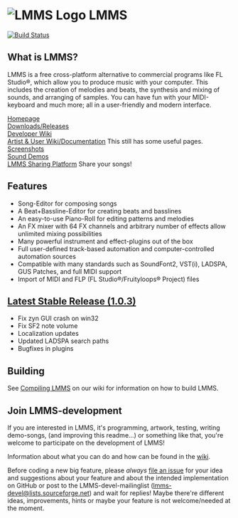 ![LMMS Logo](http://lmms.sourceforge.net/Lmms_logo.png) LMMS
=======================
[![Build Status](https://travis-ci.org/LMMS/lmms.png)](https://travis-ci.org/LMMS/lmms)

What is LMMS?
--------------

LMMS is a free cross-platform alternative to commercial programs like FL Studio®, which allow you to produce music with your computer. This includes the creation of melodies and beats, the synthesis and mixing of sounds, and arranging of samples. You can have fun with your MIDI-keyboard and much more; all in a user-friendly and modern interface.

[Homepage](http://lmms.sf.net)<br>
[Downloads/Releases](https://github.com/LMMS/lmms/releases)<br>
[Developer Wiki](https://github.com/LMMS/lmms/wiki)<br>
[Artist & User Wiki/Documentation](http://lmms.sourceforge.net/wiki/index.php/Main_Page) This still has some useful pages.<br>
[Screenshots](http://lmms.sourceforge.net/screenshots.php)<br>
[Sound Demos](http://lmms.sourceforge.net/demos.php)<br>
[LMMS Sharing Platform](http://lmms.sourceforge.net/lsp/index.php) Share your songs!

Features
---------

* Song-Editor for composing songs
* A Beat+Bassline-Editor for creating beats and basslines
* An easy-to-use Piano-Roll for editing patterns and melodies
* An FX mixer with 64 FX channels and arbitrary number of effects allow unlimited mixing possibilities
* Many powerful instrument and effect-plugins out of the box
* Full user-defined track-based automation and computer-controlled automation sources
* Compatible with many standards such as SoundFont2, VST(i), LADSPA, GUS Patches, and full MIDI support
* Import of MIDI and FLP (FL Studio®/Fruityloops® Project) files

[Latest Stable Release (1.0.3)](https://github.com/LMMS/lmms/releases/tag/v1.0.3)
---------------------
* Fix zyn GUI crash on win32
* Fix SF2 note volume
* Localization updates
* Updated LADSPA search paths
* Bugfixes in plugins

Building
---------

See [Compiling LMMS](https://github.com/LMMS/lmms/wiki/Compiling-lmms) on our wiki for information on how to build LMMS.


Join LMMS-development
----------------------

If you are interested in LMMS, it's programming, artwork, testing, writing demo-songs, (and improving this readme…) or something like that, you're welcome to participate on the development of LMMS!

Information about what you can do and how can be found in the [wiki](https://github.com/LMMS/lmms/wiki).

Before coding a new big feature, please _always_ [file an issue](https://github.com/LMMS/lmms/issues/new) for your idea and suggestions about your feature and about the intended implementation on GitHub or post to the LMMS-devel-mailinglist (lmms-devel@lists.sourceforge.net) and wait for replies! Maybe there're different ideas, improvements, hints or maybe your feature is not welcome/needed at the moment.
